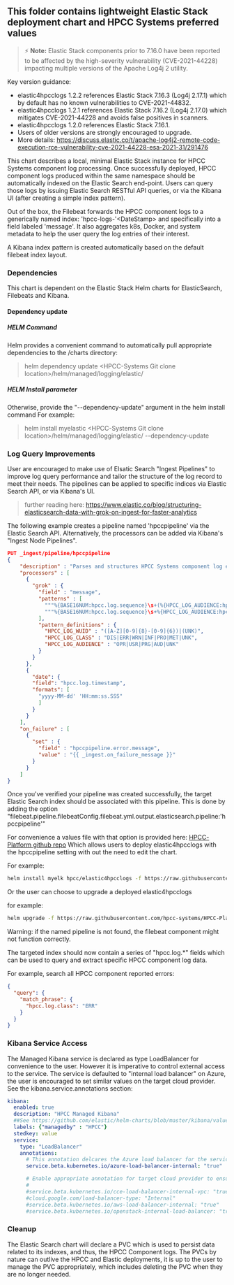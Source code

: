 ## This folder contains lightweight Elastic Stack deployment chart and HPCC Systems preferred values

> :zap: **Note:** Elastic Stack components prior to 7.16.0 have been reported to be affected by the high-severity vulnerability (CVE-2021-44228) impacting multiple versions of the Apache Log4j 2 utility.

Key version guidance:
* elastic4hpcclogs 1.2.2 references Elastic Stack 7.16.3 (Log4j 2.17.1) which by default has no known vulnerabilities to CVE-2021-44832.
* elastic4hpcclogs 1.2.1 references Elastic Stack 7.16.2 (Log4j 2.17.0) which mitigates CVE-2021-44228 and avoids false positives in scanners.
* elastic4hpcclogs 1.2.0 references Elastic Stack 7.16.1.
* Users of older versions are strongly encouraged to upgrade.
* More details: https://discuss.elastic.co/t/apache-log4j2-remote-code-execution-rce-vulnerability-cve-2021-44228-esa-2021-31/291476

This chart describes a local, minimal Elastic Stack instance for HPCC Systems component log processing.
Once successfully deployed, HPCC component logs produced within the same namespace should be automatically indexed
on the Elastic Search end-point. Users can query those logs by issuing Elastic Search RESTful API queries, or via
the Kibana UI (after creating a simple index pattern).

Out of the box, the Filebeat forwards the HPCC component logs to a generically named index: 'hpcc-logs-'\<DateStamp\> and specifically into a field labeled 'message'. It also aggregates k8s, Docker, and system metadata to
help the user query the log entries of their interest.

A Kibana index pattern is created automatically based on the default filebeat index layout.

### Dependencies
This chart is dependent on the Elastic Stack Helm charts for ElasticSearch, Filebeats and Kibana.

#### Dependency update
##### HELM Command
Helm provides a convenient command to automatically pull appropriate dependencies to the /charts directory:
> helm dependency update \<HPCC-Systems Git clone location\>/helm/managed/logging/elastic/

##### HELM Install parameter
Otherwise, provide the "--dependency-update" argument in the helm install command
For example:
> helm install myelastic \<HPCC-Systems Git clone location\>/helm/managed/logging/elastic/ --dependency-update

### Log Query Improvements
User are encouraged to make use of Elsatic Search "Ingest Pipelines" to improve log query performance and tailor the structure of the log record to meet their needs. The pipelines can be applied to specific indices via Elastic Search API, or via Kibana's UI.

> further reading here: https://www.elastic.co/blog/structuring-elasticsearch-data-with-grok-on-ingest-for-faster-analytics

The following example creates a pipeline named 'hpccpipeline' via the Elastic Search API. Alternatively, the processors can be added via Kibana's "Ingest Node Pipelines".

```JSON
PUT _ingest/pipeline/hpccpipeline
{
    "description" : "Parses and structures HPCC Systems component log entries",
    "processors" : [
      {
        "grok" : {
          "field" : "message",
          "patterns" : [
            """%{BASE16NUM:hpcc.log.sequence}\s+(%{HPCC_LOG_AUDIENCE:hpcc.log.audience})\s+%{HPCC_LOG_CLASS:hpcc.log.class}\s+%{TIMESTAMP_ISO8601:hpcc.log.timestamp}\s+%{POSINT:hpcc.log.procid}\s+%{POSINT:hpcc.log.threadid}\s+%{HPCC_LOG_WUID:hpcc.log.jobid}\s+%{QUOTEDSTRING:hpcc.log.message}""",
            """%{BASE16NUM:hpcc.log.sequence}\s+%{HPCC_LOG_AUDIENCE:hpcc.log.audience}\s+%{HPCC_LOG_CLASS:hpcc.log.class}\s%{TIMESTAMP_ISO8601:hpcc.log.timestamp}\s+%{POSINT:hpcc.log.procid}\s+%{POSINT:hpcc.log.threadid}\s+%{HPCC_LOG_WUID:hpcc.log.jobid}\s+%{GREEDYDATA:hpcc.log.message}"""
          ],
          "pattern_definitions" : {
            "HPCC_LOG_WUID" : "([A-Z][0-9]{8}-[0-9]{6})|(UNK)",
            "HPCC_LOG_CLASS" : "DIS|ERR|WRN|INF|PRO|MET|UNK",
            "HPCC_LOG_AUDIENCE" : "OPR|USR|PRG|AUD|UNK"
          }
        }
      },
      {
        "date": {
        "field": "hpcc.log.timestamp",
        "formats": [
          "yyyy-MM-dd' 'HH:mm:ss.SSS"
          ]
        }
      }
    ],
    "on_failure" : [
      {
        "set" : {
          "field" : "hpccpipeline.error.message",
          "value" : "{{ _ingest.on_failure_message }}"
        }
      }
    ]
}
```

Once you've verified your pipeline was created successfully, the target Elastic Search index should be associated with this pipeline.
This is done by adding the option "filebeat.pipeline.filebeatConfig.filebeat.yml.output.elasticsearch.pipeline:'hpccpipeline'"

For convenience a values file with that option is provided here: [HPCC-Platform github repo](https://raw.githubusercontent.com/hpcc-systems/HPCC-Platform/master/helm/managed/logging/elastic/filebeat-filebeatConfig-hpccpipeline.yaml)
Which allows users to deploy elastic4hpcclogs with the hpccpipeline setting with out the need to edit the chart.

For example:
```bash
helm install myelk hpcc/elastic4hpcclogs -f https://raw.githubusercontent.com/hpcc-systems/HPCC-Platform/master/helm/managed/logging/elastic/filebeat-filebeatConfig-hpccpipeline.yaml
```

Or the user can choose to upgrade a deployed elastic4hpcclogs

for example:
```bash
helm upgrade -f https://raw.githubusercontent.com/hpcc-systems/HPCC-Platform/master/helm/managed/logging/elastic/filebeat-filebeatConfig-hpccpipeline.yaml myelk hpcc/elastic4hpcclogs
```

Warning: if the named pipeline is not found, the filebeat component might not function correctly.

The targeted index should now contain a series of "hpcc.log.*" fields which can be used to query and extract specific HPCC component log data.

For example, search all HPCC component reported errors:

```json
{
  "query": {
    "match_phrase": {
      "hpcc.log.class": "ERR"
    }
  }
}
```

### Kibana Service Access

The Managed Kibana service is declared as type LoadBalancer for convenience to the user. However it is imperative to control external access to the service.
The service is defaulted to "internal load balancer" on Azure, the user is encouraged to set similar values on the target cloud provider. See the kibana.service.annotations section:

```yaml
kibana:
  enabled: true
  description: "HPCC Managed Kibana"
  ##See https://github.com/elastic/helm-charts/blob/master/kibana/values.yaml for all available options
  labels: {"managedby" : "HPCC"}
  stedkey: value
  service:
    type: "LoadBalancer"
    annotations:
      # This annotation delcares the Azure load balancer for the service as internal rather than internet-visible
      service.beta.kubernetes.io/azure-load-balancer-internal: "true"

      # Enable appropriate annotation for target cloud provider to ensure Kibana access is internal
      #
      #service.beta.kubernetes.io/cce-load-balancer-internal-vpc: "true"
      #cloud.google.com/load-balancer-type: "Internal"
      #service.beta.kubernetes.io/aws-load-balancer-internal: "true"
      #service.beta.kubernetes.io/openstack-internal-load-balancer: "true"
```


### Cleanup
The Elastic Search chart will declare a PVC which is used to persist data related to its indexes, and thus, the HPCC Component logs. The PVCs by nature can outlive the HPCC and Elastic deployments, it is up to the user to manage the PVC appropriately, which includes deleting the PVC when they are no longer needed.
